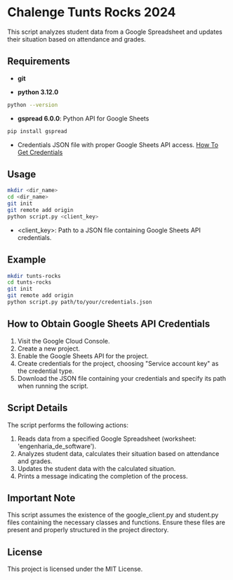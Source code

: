 # Chalenge Tunts Rocks 2024

This script analyzes student data from a Google Spreadsheet and updates their situation based on attendance and grades.

## Requirements

- **git**

- **python 3.12.0**

```bash
python --version
```

- **gspread 6.0.0**: Python API for Google Sheets

```bash
pip install gspread
```

- Credentials JSON file with proper Google Sheets API access. [How To Get Credentials](#how-to-obtain-google-sheets-api-credentials)

## Usage

```bash
mkdir <dir_name>
cd <dir_name>
git init
git remote add origin
python script.py <client_key>
```

* <client_key>: Path to a JSON file containing Google Sheets API credentials.

## Example

```bash
mkdir tunts-rocks
cd tunts-rocks
git init
git remote add origin
python script.py path/to/your/credentials.json
```
## How to Obtain Google Sheets API Credentials

1. Visit the Google Cloud Console.
2. Create a new project.
3. Enable the Google Sheets API for the project.
4. Create credentials for the project, choosing "Service account key" as the credential type.
5. Download the JSON file containing your credentials and specify its path when running the script.

## Script Details

The script performs the following actions:

1. Reads data from a specified Google Spreadsheet (worksheet: 'engenharia_de_software').
2. Analyzes student data, calculates their situation based on attendance and grades.
3. Updates the student data with the calculated situation.
4. Prints a message indicating the completion of the process.

## Important Note

This script assumes the existence of the google_client.py and student.py files containing the necessary classes and functions. Ensure these files are present and properly structured in the project directory.

## License

This project is licensed under the MIT License.